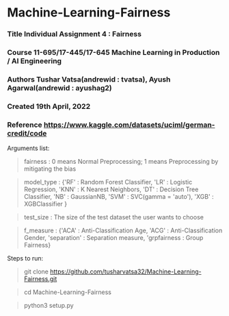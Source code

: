 # Machine-Learning-Fairness

### Title  Individual Assignment 4 : Fairness

### Course 11-695/17-445/17-645 Machine Learning in Production / AI Engineering

### Authors Tushar Vatsa(andrewid : tvatsa), Ayush Agarwal(andrewid : ayushag2)

### Created 19th April, 2022

### Reference https://www.kaggle.com/datasets/uciml/german-credit/code

Arguments list:
  > fairness : 0 means Normal Preprocessing; 1 means Preprocessing by mitigating the bias
  
  > model_type : {'RF' : Random Forest Classifier, 'LR' : Logistic Regression, 'KNN' : K Nearest Neighbors,
  >               'DT' : Decision Tree Classifier, 'NB' : GaussianNB, 'SVM' : SVC(gamma = 'auto'), 'XGB' : XGBClassifier }
  
  >test_size : The size of the test dataset the user wants to choose

  >f_measure : {'ACA' : Anti-Classification Age, 'ACG' : Anti-Classification Gender, 'separation' : Separation measure, 'grpfairness : Group Fairness}

Steps to run:
 > git clone https://github.com/tusharvatsa32/Machine-Learning-Fairness.git
 
 > cd Machine-Learning-Fairness
 
 > python3 setup.py
 
